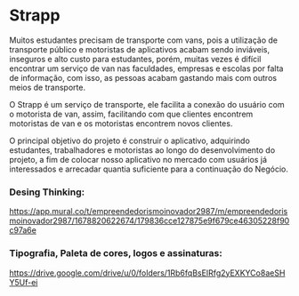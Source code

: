 # Strapp

Muitos estudantes precisam de transporte com vans, pois a utilização de transporte público e motoristas de aplicativos acabam sendo inviáveis, inseguros e alto custo para estudantes, porém, muitas vezes é difícil encontrar um serviço de van nas faculdades, empresas e escolas por falta de informação, com isso, as pessoas acabam gastando mais com outros meios de transporte.

O Strapp é um serviço de transporte, ele facilita a conexão do usuário com o motorista de van, assim, facilitando com que clientes encontrem motoristas de van e os motoristas encontrem novos clientes.

O principal objetivo do projeto é construir o aplicativo, adquirindo estudantes, trabalhadores e motoristas ao longo do desenvolvimento do projeto, a fim de colocar nosso aplicativo no mercado com usuários já interessados e arrecadar quantia suficiente para a continuação do Negócio.

### Desing Thinking:
<https://app.mural.co/t/empreendedorismoinovador2987/m/empreendedorismoinovador2987/1678820622674/179836cce127875e9f679ce46305228f90c97a6e>

### Tipografia, Paleta de cores, logos e assinaturas:
<https://drive.google.com/drive/u/0/folders/1Rb6fqBsEIRfg2yEXKYCo8aeSHY5Uf-ei>
